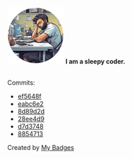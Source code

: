 <img src="https://github.com/my-badges/my-badges/blob/master/src/all-badges/time-of-commit/sleepy-coder.png?raw=true" alt="I am a sleepy coder." title="I am a sleepy coder." width="128">
<strong>I am a sleepy coder.</strong>
<br><br>

Commits:

- <a href="https://github.com/nlsschim/basketball_analysis/commit/ef5648fa6e646640509c08f26dd76f84cecf73e3">ef5648f</a>
- <a href="https://github.com/nlsschim/nlsschim/commit/eabc6e28b3538fd8ca8ac2c550555331e14d4144">eabc6e2</a>
- <a href="https://github.com/nlsschim/nlsschim/commit/8d89d2da38b779325c688e3054c7cd16c070735d">8d89d2d</a>
- <a href="https://github.com/nlsschim/nlsschim/commit/28ee4d9f53ea4a3745751d8cc4f7a43ec32fd52a">28ee4d9</a>
- <a href="https://github.com/nlsschim/nlsschim/commit/d7d37486b6941691111a4f67cc7e043343ed7d62">d7d3748</a>
- <a href="https://github.com/nlsschim/nlsschim/commit/88547130432993fb74ce822b51196f2e3dc009d0">8854713</a>


Created by <a href="https://github.com/my-badges/my-badges">My Badges</a>